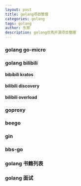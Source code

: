 ```yaml
---
layout: post
title: golang项目整理
categories: golang
tags: golang
author: 东邪
description: golang优秀开源项目整理
---
```


### golang go-micro

### golang bilibili
#### bibibili kratos
#### bilibili discovery
#### bilibili overload

### goproxy

### beego

### gin

### bbs-go

### golang 书籍列表

### golang 面试
